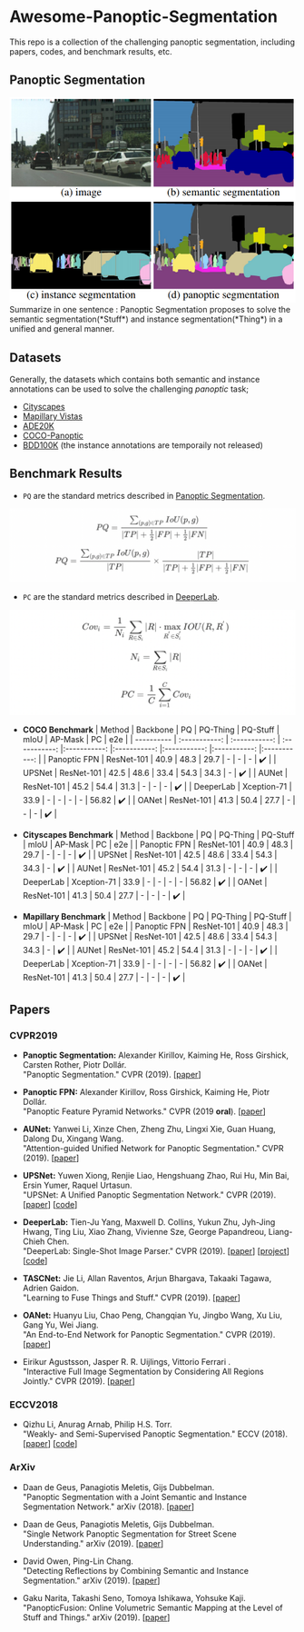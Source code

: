 # Awesome-Panoptic-Segmentation
This repo is a collection of the challenging panoptic segmentation, including papers, codes, and benchmark results, etc.

## Panoptic Segmentation
<div align="center" width="150" height="75"><img src="img/panoptic_segmentation_overview.png"></div>
Summarize in one sentence : Panoptic Segmentation proposes to solve the semantic segmentation(*Stuff*) and instance segmentation(*Thing*) in a unified and general manner.

## Datasets

Generally, the datasets which contains both semantic and instance annotations can be used to solve the challenging *panoptic* task;  
* [Cityscapes](https://www.cityscapes-dataset.com/)
* [Mapillary Vistas](https://blog.mapillary.com/product/2017/05/03/mapillary-vistas-dataset.html)
* [ADE20K](http://groups.csail.mit.edu/vision/datasets/ADE20K/)
* [COCO-Panoptic](http://cocodataset.org/)
* [BDD100K](https://bair.berkeley.edu/blog/2018/05/30/bdd/) (the instance annotations are temporaily not released)

## Benchmark Results
* ``PQ`` are the standard metrics described in [Panoptic Segmentation](https://arxiv.org/pdf/1801.00868.pdf).
<div align="center" width="50" height="25"><img src="img/pq_metric.png"></div>

* ``PC`` are the standard metrics described in [DeeperLab](https://arxiv.org/pdf/1902.05093).
<div align="center" width="50" height="25"><img src="img/pc_metric.png"></div>

* **COCO Benchmark**
| Method | Backbone | PQ | PQ-Thing | PQ-Stuff | mIoU | AP-Mask | PC |  e2e | 
| ---------- | :-----------:  | :-----------: | :-----------: |:-----------: |:-----------: |:-----------: |:-----------: |:-----------: |
| Panoptic FPN | ResNet-101 | 40.9 | 48.3 | 29.7 | - | - | - | :heavy_check_mark: |
| UPSNet | ResNet-101 | 42.5 | 48.6 | 33.4 | 54.3 | 34.3 | - | :heavy_check_mark: |
| AUNet | ResNet-101 | 45.2 | 54.4 | 31.3 | - | - | - | :heavy_check_mark: |
| DeeperLab | Xception-71 | 33.9 | - | - | - | - | 56.82 |  :heavy_check_mark: |
| OANet | ResNet-101 | 41.3 | 50.4 | 27.7 | - | - | - | :heavy_check_mark: |

* **Cityscapes Benchmark**
| Method | Backbone | PQ | PQ-Thing | PQ-Stuff | mIoU | AP-Mask | PC |  e2e | 
| Panoptic FPN | ResNet-101 | 40.9 | 48.3 | 29.7 | - | - | - | :heavy_check_mark: |
| UPSNet | ResNet-101 | 42.5 | 48.6 | 33.4 | 54.3 | 34.3 | - | :heavy_check_mark: |
| AUNet | ResNet-101 | 45.2 | 54.4 | 31.3 | - | - | - | :heavy_check_mark: |
| DeeperLab | Xception-71 | 33.9 | - | - | - | - | 56.82 |  :heavy_check_mark: |
| OANet | ResNet-101 | 41.3 | 50.4 | 27.7 | - | - | - | :heavy_check_mark: |

* **Mapillary Benchmark** 
| Method | Backbone | PQ | PQ-Thing | PQ-Stuff | mIoU | AP-Mask | PC |  e2e | 
| Panoptic FPN | ResNet-101 | 40.9 | 48.3 | 29.7 | - | - | - | :heavy_check_mark: |
| UPSNet | ResNet-101 | 42.5 | 48.6 | 33.4 | 54.3 | 34.3 | - | :heavy_check_mark: |
| AUNet | ResNet-101 | 45.2 | 54.4 | 31.3 | - | - | - | :heavy_check_mark: |
| DeeperLab | Xception-71 | 33.9 | - | - | - | - | 56.82 |  :heavy_check_mark: |
| OANet | ResNet-101 | 41.3 | 50.4 | 27.7 | - | - | - | :heavy_check_mark: |


## Papers 
### CVPR2019
* **Panoptic Segmentation:** Alexander Kirillov, Kaiming He, Ross Girshick, Carsten Rother, Piotr Dollár.<br />"Panoptic Segmentation." CVPR (2019). [[paper](https://arxiv.org/pdf/1801.00868.pdf)]

* **Panoptic FPN:** Alexander Kirillov, Ross Girshick, Kaiming He, Piotr Dollár.<br />"Panoptic Feature Pyramid Networks." CVPR (2019 **oral**). [[paper](https://arxiv.org/pdf/1901.02446.pdf)]

* **AUNet:** Yanwei Li, Xinze Chen, Zheng Zhu, Lingxi Xie, Guan Huang, Dalong Du, Xingang Wang.<br />"Attention-guided Unified Network for Panoptic Segmentation." CVPR (2019). [[paper](https://arxiv.org/pdf/1812.03904.pdf)]

* **UPSNet:** Yuwen Xiong, Renjie Liao, Hengshuang Zhao, Rui Hu, Min Bai, Ersin Yumer, Raquel Urtasun.<br />"UPSNet: A Unified Panoptic Segmentation Network." CVPR (2019). [[paper](https://arxiv.org/pdf/1901.03784.pdf)] [[code](https://github.com/uber-research/UPSNet)]

* **DeeperLab:** Tien-Ju Yang, Maxwell D. Collins, Yukun Zhu, Jyh-Jing Hwang, Ting Liu, Xiao Zhang, Vivienne Sze, George Papandreou, Liang-Chieh Chen.<br />"DeeperLab: Single-Shot Image Parser." CVPR (2019). [[paper](https://arxiv.org/pdf/1902.05093)] [[project](http://deeperlab.mit.edu)] [[code](https://github.com/tensorflow/models/tree/master/research/deeplab/evaluation)]

* **TASCNet:** Jie Li, Allan Raventos, Arjun Bhargava, Takaaki Tagawa, Adrien Gaidon.<br />"Learning to Fuse Things and Stuff." CVPR (2019). [[paper](https://arxiv.org/pdf/1812.01192)]

* **OANet:** Huanyu Liu, Chao Peng, Changqian Yu, Jingbo Wang, Xu Liu, Gang Yu, Wei Jiang.<br />"An End-to-End Network for Panoptic Segmentation." CVPR (2019). [[paper](https://arxiv.org/pdf/1903.05027.pdf)]

* Eirikur Agustsson, Jasper R. R. Uijlings, Vittorio Ferrari
.<br />"Interactive Full Image Segmentation by Considering All Regions Jointly." CVPR (2019). [[paper](https://arxiv.org/pdf/1812.01888.pdf)]


### ECCV2018
* Qizhu Li, Anurag Arnab, Philip H.S. Torr.<br />"Weakly- and Semi-Supervised Panoptic Segmentation." ECCV (2018). [[paper](https://arxiv.org/pdf/1812.01192.pdf)] [[code](https://github.com/qizhuli/Weakly-Supervised-Panoptic-Segmentation)]

### ArXiv

* Daan de Geus, Panagiotis Meletis, Gijs Dubbelman.<br />"Panoptic Segmentation with a Joint Semantic and Instance Segmentation Network." arXiv (2018). [[paper](https://arxiv.org/pdf/1809.02110.pdf)]

* Daan de Geus, Panagiotis Meletis, Gijs Dubbelman.<br />"Single Network Panoptic Segmentation for Street Scene Understanding." arXiv (2019). [[paper](https://arxiv.org/pdf/1902.02678.pdf)]

* David Owen, Ping-Lin Chang.<br />"Detecting Reflections by Combining Semantic and Instance Segmentation." arXiv (2019). [[paper](https://arxiv.org/pdf/1904.13273.pdf)]

* Gaku Narita, Takashi Seno, Tomoya Ishikawa, Yohsuke Kaji.<br />"PanopticFusion: Online Volumetric Semantic Mapping at the Level of Stuff and Things." arXiv (2019). [[paper](https://arxiv.org/pdf/1903.01177.pdf)]

